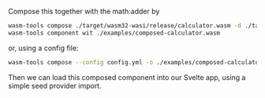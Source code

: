Compose this together with the math:adder by 

```bash
wasm-tools compose ./target/wasm32-wasi/release/calculator.wasm -d ./target/wasm32-wasi/release/math.wasm -o ./examples/composed-calculator.wasm
wasm-tools component wit ./examples/composed-calculator.wasm
```

or, using a config file:

```bash
wasm-tools compose --config config.yml -o ./examples/composed-calculator.wasm ../../../target/wasm32-wasi/release/calculator.wasm
```

Then we can load this composed component into our Svelte app, using a simple seed provider import.
